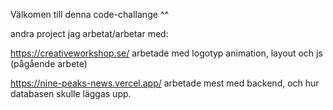 Välkomen till denna code-challange ^^

andra project jag arbetat/arbetar med:



https://creativeworkshop.se/  arbetade med logotyp animation, layout och js (pågående arbete)

https://nine-peaks-news.vercel.app/  arbetade mest med backend, och hur databasen skulle läggas upp.


